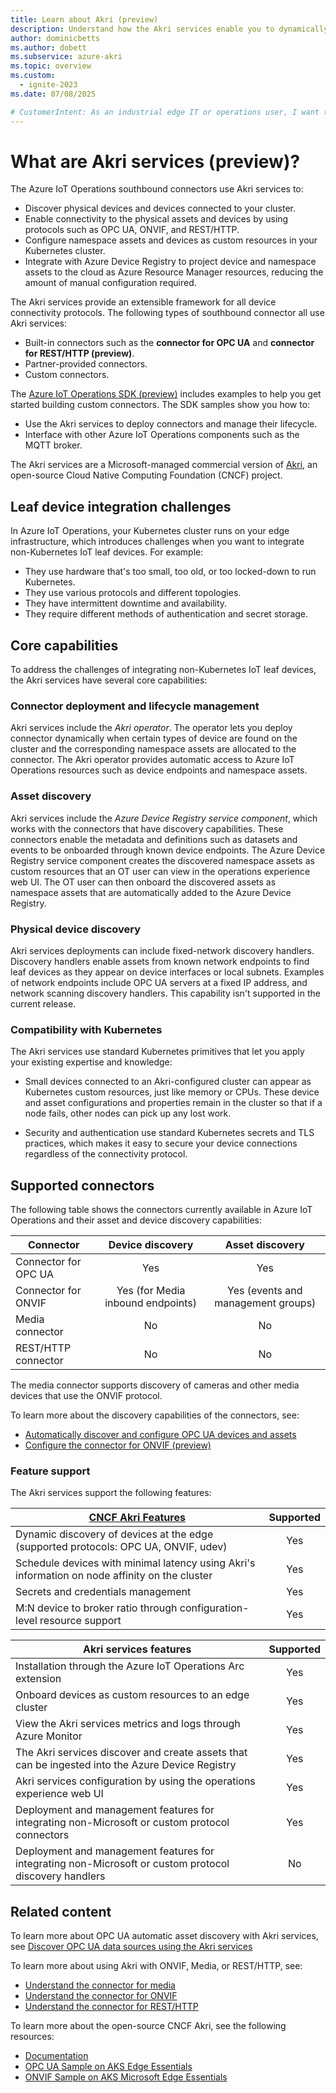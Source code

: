 ```yaml
---
title: Learn about Akri (preview)
description: Understand how the Akri services enable you to dynamically configure and deploy Akri connectors to connect a broad variety of assets and devices to the Azure IoT Operations cluster, ingest telemetry from them, and use command and control.
author: dominicbetts
ms.author: dobett
ms.subservice: azure-akri
ms.topic: overview
ms.custom:
  - ignite-2023
ms.date: 07/08/2025

# CustomerIntent: As an industrial edge IT or operations user, I want to to understand how the Akri services enable me to discover devices and assets at the edge, and expose them as resources on a Kubernetes cluster.
---
```


# What are Akri services (preview)?

The Azure IoT Operations southbound connectors use Akri services to:

- Discover physical devices and devices connected to your cluster.
- Enable connectivity to the physical assets and devices by using protocols such as OPC UA, ONVIF, and REST/HTTP.
- Configure namespace assets and devices as custom resources in your Kubernetes cluster.
- Integrate with Azure Device Registry to project device and namespace assets to the cloud as Azure Resource Manager resources, reducing the amount of manual configuration required.

The Akri services provide an extensible framework for all device connectivity protocols. The following types of southbound connector all use Akri services:

- Built-in connectors such as the **connector for OPC UA** and **connector for REST/HTTP (preview)**.
- Partner-provided connectors.
- Custom connectors.

The [Azure IoT Operations SDK (preview)](https://github.com/azure/iot-operations-sdks) includes examples to help you get started building custom connectors. The SDK samples show you how to:

- Use the Akri services to deploy connectors and manage their lifecycle.
- Interface with other Azure IoT Operations components such as the MQTT broker.

The Akri services are a Microsoft-managed commercial version of [Akri](https://docs.akri.sh/), an open-source Cloud Native Computing Foundation (CNCF) project.

## Leaf device integration challenges

In Azure IoT Operations, your Kubernetes cluster runs on your edge infrastructure, which introduces challenges when you want to integrate non-Kubernetes IoT leaf devices. For example:

- They use hardware that's too small, too old, or too locked-down to run Kubernetes.
- They use various protocols and different topologies.
- They have intermittent downtime and availability.
- They require different methods of authentication and secret storage.

## Core capabilities

To address the challenges of integrating non-Kubernetes IoT leaf devices, the Akri services have several core capabilities:

### Connector deployment and lifecycle management

Akri services include the _Akri operator_. The operator lets you deploy connector dynamically when certain types of device are found on the cluster and the corresponding namespace assets are allocated to the connector. The Akri operator provides automatic access to Azure IoT Operations resources such as device endpoints and namespace assets.

### Asset discovery

Akri services include the _Azure Device Registry service component_, which works with the connectors that have discovery capabilities. These connectors enable the metadata and definitions such as datasets and events to be onboarded through known device endpoints. The Azure Device Registry service component creates the discovered namespace assets as custom resources that an OT user can view in the operations experience web UI. The OT user can then onboard the discovered assets as namespace assets that are automatically added to the Azure Device Registry.

### Physical device discovery

Akri services deployments can include fixed-network discovery handlers. Discovery handlers enable assets from known network endpoints to find leaf devices as they appear on device interfaces or local subnets. Examples of network endpoints include OPC UA servers at a fixed IP address, and network scanning discovery handlers. This capability isn't supported in the current release.

### Compatibility with Kubernetes

The Akri services use standard Kubernetes primitives that let you apply your existing expertise and knowledge:

- Small devices connected to an Akri-configured cluster can appear as Kubernetes custom resources, just like memory or CPUs. These device and asset configurations and properties remain in the cluster so that if a node fails, other nodes can pick up any lost work.

- Security and authentication use standard Kubernetes secrets and TLS practices, which makes it easy to secure your device connections regardless of the connectivity protocol.

## Supported connectors

The following table shows the connectors currently available in Azure IoT Operations and their asset and device discovery capabilities:

| Connector              | Device discovery | Asset discovery |
|------------------------|:----------------:|:---------------:|
| Connector for OPC UA   |       Yes        |      Yes        |
| Connector for ONVIF    |        Yes (for Media inbound endpoints)        |      Yes  (events and management groups)      |
| Media connector        |       No        |       No        |
| REST/HTTP connector         |        No        |       No        |

The media connector supports discovery of cameras and other media devices that use the ONVIF protocol.

To learn more about the discovery capabilities of the connectors, see:

- [Automatically discover and configure OPC UA devices and assets](howto-autodetect-opc-ua-assets-use-akri.md)
- [Configure the connector for ONVIF (preview)](howto-use-onvif-connector.md)

### Feature support

The Akri services support the following features:

| [CNCF Akri Features](https://docs.akri.sh/) | Supported |
| ------------------------------------------- | :-------: |
| Dynamic discovery of devices at the edge (supported protocols: OPC UA, ONVIF, udev)              |   Yes    |
| Schedule devices with minimal latency using Akri's information on node affinity on the cluster  |   Yes    |
| Secrets and credentials management  |   Yes    |
| M:N device to broker ratio through configuration-level resource support                       |   Yes    |

| Akri services features   | Supported |
|--------------------------|:---------:|
| Installation through the Azure IoT Operations Arc extension |   Yes     |
| Onboard devices as custom resources to an edge cluster       |   Yes     |
| View the Akri services metrics and logs through Azure Monitor |   Yes     |
| The Akri services discover and create assets that can be ingested into the Azure Device Registry  |   Yes     |
| Akri services configuration by using the operations experience web UI |   Yes     |
| Deployment and management features for integrating non-Microsoft or custom protocol connectors |   Yes     |
| Deployment and management features for integrating non-Microsoft or custom protocol discovery handlers |   No     |

## Related content

To learn more about OPC UA automatic asset discovery with Akri services, see [Discover OPC UA data sources using the Akri services](howto-autodetect-opc-ua-assets-use-akri.md)

To learn more about using Akri with ONVIF, Media, or REST/HTTP, see:
- [Understand the connector for media](./overview-media-connector.md)
- [Understand the connector for ONVIF](./overview-onvif-connector.md)
- [Understand the connector for REST/HTTP](overview-http-connector.md)

To learn more about the open-source CNCF Akri, see the following resources:

- [Documentation](https://docs.akri.sh/)
- [OPC UA Sample on AKS Edge Essentials](/azure/aks/hybrid/aks-edge-how-to-akri-opc-ua)
- [ONVIF Sample on AKS Microsoft Edge Essentials](/azure/aks/hybrid/aks-edge-how-to-akri-onvif)